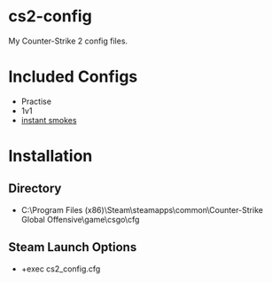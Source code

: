 # cs2-config
My Counter-Strike 2 config files.

# Included Configs
- Practise
- 1v1
- [instant smokes](https://github.com/craykos/cs2-dojo-config)
# Installation
## Directory
- C:\Program Files (x86)\Steam\steamapps\common\Counter-Strike Global Offensive\game\csgo\cfg
## Steam Launch Options
- +exec cs2_config.cfg


